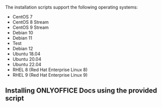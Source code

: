The installation scripts support the following operating systems:

<!-- OS-SUPPORT-LIST-START -->
- CentOS 7
- CentOS 8 Stream
- CentOS 9 Stream
- Debian 10
- Debian 11
- Test
- Debian 12
- Ubuntu 18.04
- Ubuntu 20.04
- Ubuntu 22.04
- RHEL 8 (Red Hat Enterprise Linux 8)
- RHEL 9 (Red Hat Enterprise Linux 9)
<!-- OS-SUPPORT-LIST-END -->

## Installing ONLYOFFICE Docs using the provided script

